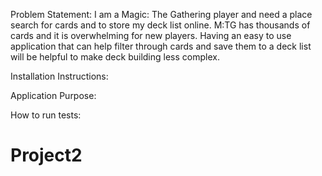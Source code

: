 Problem Statement: 
I am a Magic: The Gathering player and need a place search for cards and to store my deck list online.
M:TG has thousands of cards and it is overwhelming for new players. Having an easy to use application that can help filter through cards and save them to a deck list will be helpful to make deck building less complex.


Installation Instructions: 




Application Purpose:



How to run tests:

# Project2
